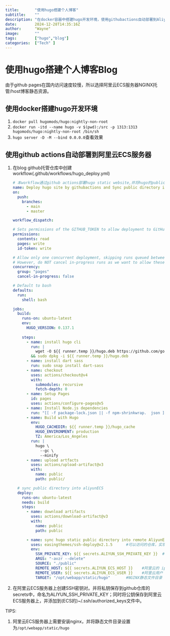 ```yaml
---
title:       "使用hugo搭建个人博客"
subtitle:    ""
description: "在docker容器中搭建hugo开发环境，使用githubactions自动部署到AliyunECS ningx服务器上。"
date:        2024-12-28T14:35:16Z
author:      "Wayne"
image:       ""
tags:        ["hugo","blog"]
categories:  ["Tech" ]
---
```


# 使用hugo搭建个人博客Blog

由于github pages在国内访问速度较慢，所以选择阿里云ECS服务器NGINX托管/host博客静态资源。

## 使用docker搭建hugo开发环境

1. `docker pull hugomods/hugo:nightly-non-root`  
2. `docker run -itd --name hugo -v $(pwd):/src -p 1313:1313 hugomods/hugo:nightly-non-root /bin/sh`
3. `hugo server -D -M --bind 0.0.0.0`查看效果

## 使用github actions自动部署到阿里云ECS服务器

1. 在blog github托管仓库中创建workflow(.github/workflows/hugo_deploy.yml)
    ```yaml
    # 本workflow通过github actions部署hugo static website,并将hugo的public目录内容sync同步到aliyunECS机器的nginx static文件目录中
    name: Deploy hugo site by githubactions and Sync public directory into Aliyun ECS disk
    on:
      push:
        branches:
          - main
          - master

    workflow_dispatch:

    # Sets permissions of the GITHUB_TOKEN to allow deployment to GitHub Pages
    permissions:
      contents: read
      pages: write
      id-token: write

    # Allow only one concurrent deployment, skipping runs queued between the run in-progress and latest queued.
    # However, do NOT cancel in-progress runs as we want to allow these production deployments to complete.
    concurrency:
      group: "pages"
      cancel-in-progress: false

    # Default to bash
    defaults:
      run:
        shell: bash

    jobs:
      build:
        runs-on: ubuntu-latest
        env:
          HUGO_VERSION: 0.137.1
        
        steps:
          - name: install hugo cli
            run: |
              wget -O ${{ runner.temp }}/hugo.deb https://github.com/gohugoio/hugo/releases/download/v${HUGO_VERSION}/hugo_extended_${HUGO_VERSION}_linux-amd64.deb \
            && sudo dpkg -i ${{ runner.temp }}/hugo.deb        
          - name: install dart sass
            run: sudo snap install dart-sass
          - name: checkout
            uses: actions/checkout@v4
            with:
              submodules: recursive
              fetch-depth: 0
          - name: Setup Pages
            id: pages
            uses: actions/configure-pages@v5
          - name: Install Node.js dependencies
            run: "[[ -f package-lock.json || -f npm-shrinkwrap.  json ]] && npm ci || true"
          - name: Build with Hugo
            env:
              HUGO_CACHEDIR: ${{ runner.temp }}/hugo_cache
              HUGO_ENVIRONMENT: production
              TZ: America/Los_Angeles
            run: |
              hugo \
                --gc \
                --minify          
          - name: upload artfacts
            uses: actions/upload-artifact@v3
            with:
              name: public
              path: public/

      # sync public directory into aliyunECS
      deploy:
        runs-on: ubuntu-latest
        needs: build
        steps:
          - name: download artifacts
            uses: actions/download-artifact@v3
            with:
              name: public
              path: public

          - name: sync hugo static public directory into remote AliyunECS by SSH
            uses: easingthemes/ssh-deploy@v2.1.5      #可以访问的仓库，实现的上传服务器步骤被封装在此action
            env:
              SSH_PRIVATE_KEY: ${{ secrets.ALIYUN_SSH_PRIVATE_KEY }}  #这个是阿里云的私钥
              ARGS: "-avzr --delete"
              SOURCE: "./public"
              REMOTE_HOST: ${{ secrets.ALIYUN_ECS_HOST }}    #阿里云的 ip
              REMOTE_USER: ${{ secrets.ALIYUN_ECS_USER }}    #阿里云用户
              TARGET: "/opt/webapp/static/hugo"       #NGINX静态文件目录  
    ```

2. 在阿里云ECS服务器上创建SSH密钥对。并将私钥保存到github仓库的secrets中，命名为ALIYUN_SSH_PRIVATE_KEY；同时将公钥保存到阿里云ECS服务器上，并添加到(ECS的)~/.ssh/authorized_keys文件中。 

TIPS:
1. 阿里云ECS服务器上需要安装nginx，并将静态文件目录设置为`/opt/webapp/static/hugo`